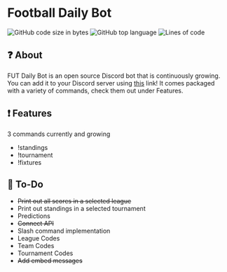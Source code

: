 # Football Daily Bot
![GitHub code size in bytes](https://img.shields.io/github/languages/code-size/hagop1/FUT-Daily-Bot?color=red)
![GitHub top language](https://img.shields.io/github/languages/top/hagop1/FUT-Daily-Bot)
![Lines of code](https://img.shields.io/tokei/lines/github/hagop1/FUT-Daily-Bot)

## :question: About
FUT Daily Bot is an open source Discord bot that is continuously growing. You can add it to your Discord server using [this](https://discord.com/api/oauth2/authorize?client_id=1022263336471109792&permissions=3843929668855&scope=bot) link! It comes packaged with a variety of commands, check them out under Features.

## :exclamation: Features
3 commands currently and growing
* !standings
* !tournament
* !fixtures

## :memo: To-Do
* ~~Print out all scores in a selected league~~
* Print out standings in a selected tournament
* Predictions
* ~~Connect API~~
* Slash command implementation
* League Codes
* Team Codes
* Tournament Codes
* ~~Add embed messages~~
